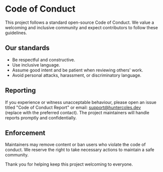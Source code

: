 # Code of Conduct

This project follows a standard open-source Code of Conduct. We value a welcoming and inclusive community and expect contributors to follow these guidelines.

## Our standards

- Be respectful and constructive.
- Use inclusive language.
- Assume good intent and be patient when reviewing others' work.
- Avoid personal attacks, harassment, or discriminatory language.

## Reporting

If you experience or witness unacceptable behaviour, please open an issue titled "Code of Conduct Report" or email: support@huntercoles.dev (replace with the preferred contact). The project maintainers will handle reports promptly and confidentially.

## Enforcement

Maintainers may remove content or ban users who violate the code of conduct. We reserve the right to take necessary actions to maintain a safe community.

Thank you for helping keep this project welcoming to everyone.
